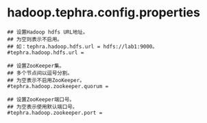 # hadoop.tephra.config.properties
```properties
## 设置Hadoop hdfs URL地址。
## 为空则表示不启用。
## 如：tephra.hadoop.hdfs.url = hdfs://lab1:9000。
#tephra.hadoop.hdfs.url =

## 设置ZooKeeper集。
## 多个节点间以逗号分割。
## 为空表示不启用ZooKeeper。
#tephra.hadoop.zookeeper.quorum =

## 设置ZooKeeper端口号。
## 为空表示使用默认端口号。
#tephra.hadoop.zookeeper.port =
```